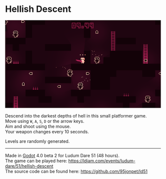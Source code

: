 # Hellish Descent

![Screenshot](screenshots/screenshot_2.png)

Descend into the darkest depths of hell in this small platformer game.  
Move using `W`, `A`, `S`, `D` or the arrow keys.  
Aim and shoot using the mouse.  
Your weapon changes every 10 seconds.

Levels are randomly generated.

---

Made in [Godot](https://godotengine.org) 4.0 beta 2 for Ludum Dare 51 (48 hours).  
The game can be played here: https://ldjam.com/events/ludum-dare/51/hellish-descent  
The source code can be found here: https://github.com/95jonpet/ld51